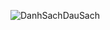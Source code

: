 ![DanhSachDauSach](https://user-images.githubusercontent.com/91860017/191292166-f974a1a3-7060-4ab8-8e83-afde62c88404.png)
